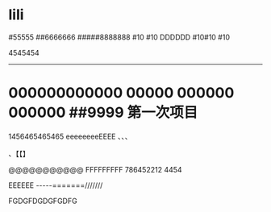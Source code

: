 # lili
#55555
##6666666
#####8888888
#10
#10
DDDDDD
#10#10
#10

4545454
**************
000000000000
00000
000000
000000
##9999
第一次项目
=====================
1456465465465
eeeeeeeeEEEE
、、、

、【【】


@@@@@@@@@@@
FFFFFFFFF
786452212
4454

EEEEEE
-----=======///////

FGDGFDGDGFGDFG